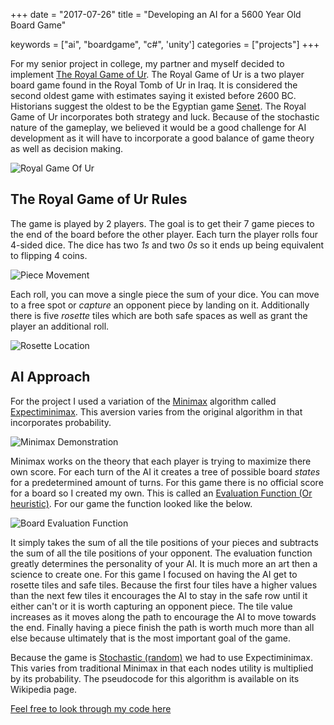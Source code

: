 +++
date = "2017-07-26"
title = "Developing an AI for a 5600 Year Old Board Game"

keywords = ["ai", "boardgame", "c#", 'unity']
categories = ["projects"]
+++

For my senior project in college, my partner and myself decided to implement [The Royal Game of Ur](https://en.wikipedia.org/wiki/Royal_Game_of_Ur). The Royal Game of Ur is a two player board game found in the Royal Tomb of Ur in Iraq. It is considered the second oldest game with estimates saying it existed before 2600 BC. Historians suggest the oldest to be the Egyptian game [Senet](https://en.wikipedia.org/wiki/Senet). The Royal Game of Ur incorporates both strategy and luck. Because of the stochastic nature of the gameplay, we believed it would be a good challenge for AI development as it will have to incorporate a good balance of game theory as well as decision making.

![Royal Game Of Ur](/board.jpg "The Board")

## The Royal Game of Ur Rules

The game is played by 2 players. The goal is to get their 7 game pieces to the end of the board before the other player. Each turn the player rolls four 4-sided dice. The dice has two *1s* and two *0s* so it ends up being equivalent to flipping 4 coins.

![Piece Movement](/piece-movement.jpg "Piece Movement")

Each roll, you can move a single piece the sum of your dice. You can move to a free spot or *capture* an opponent piece by landing on it. Additionally there is five *rosette* tiles which are both safe spaces as well as grant the player an additional roll.

![Rosette Location](/rosette-locations.jpg "Rosette Locations")

## AI Approach

For the project I used a variation of the [Minimax](https://en.wikipedia.org/wiki/Minimax) algorithm called [Expectiminimax](https://en.wikipedia.org/wiki/Expectiminimax_tree). This aversion varies from the original algorithm in that incorporates probability.

![Minimax Demonstration](/minimax-demonstration.jpg "Minimax Demonstration")

Minimax works on the theory that each player is trying to maximize there own score. For each turn of the AI it creates a tree of possible board *states* for a predetermined amount of turns. For this game there is no official score for a board so I created my own. This is called an [Evaluation Function (Or heuristic)](https://en.wikipedia.org/wiki/Evaluation_function). For our game the function looked like the below.

![Board Evaluation Function](/ai-board-evaluation.jpg "Board Evaluation Function")

It simply takes the sum of all the tile positions of your pieces and subtracts the sum of all the tile positions of your opponent. The evaluation function greatly determines the personality of your AI. It is much more an art then a science to create one. For this game I focused on having the AI get to rosette tiles and safe tiles. Because the first four tiles have a higher values than the next few tiles it encourages the AI to stay in the safe row until it either can't or it is worth capturing an opponent piece. The tile value increases as it moves along the path to encourage the AI to move towards the end. Finally having a piece finish the path is worth much more than all else because ultimately that is the most important goal of the game.

Because the game is [Stochastic (random)](https://en.wikipedia.org/wiki/Stochastic) we had to use Expectiminimax. This varies from traditional Minimax in that each nodes utility is multiplied by its probability. The pseudocode for this algorithm is available on its Wikipedia page.

[Feel free to look through my code here](https://github.com/chevalierc/RoyalGameOfUr)
